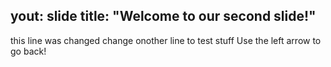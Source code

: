 yout: slide
title: "Welcome to our second slide!"
---
this line was changed
change onother line to test stuff
Use the left arrow to go back!
